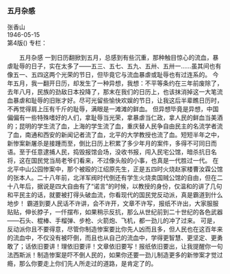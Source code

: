 ### 五月杂感  
张香山  
1946-05-15  
第4版()
专栏：

　　五月杂感
    一到日历翻掀到五月，总感到有些沉重，那种触目惊心的流血，暴虐耻辱的日子，实在太多了——五三、五七、五九、五卅、五卅一……虽其间也有像五一、五四这两个光荣的节日，但毕竟它与流血暴虐或耻辱也有过连系的。
    今年五月，我一翻开日历，却发生了一种异想，我想：不平等条约在三年前废除了，去年八月，民族的劲敌日本投降了，那末在我们的日历上，也该抹消掉这一大笔流血暴虐和耻辱的旧账才好。尽可光留些愉快欢娱的节日，让我这后半辈瞧日历时，不再觉得肩上压有千斤的耻辱，满眼是一滩滩的鲜血。
    但异想毕竟是异想，中国偏偏有一些特殊嗜好的人们，拿耻辱当光荣，拿暴虐当仁政，拿人民的鲜血当美酒的；昆明的学生流了血，上海的学生流了血，重庆替人民争自由民主的名流学者流了血，南通和西安的新闻记者流了血，北平的大学教授也流了血。短短半年之中，新惨案新屠杀是接踵而至，倒比日历上积累了多少年月的案件，多得不可同日而语。至于任意逮捕人民，捣毁报馆会场，没收书报，闯入民宅公馆，暗杀抗日名将，这在国民党当局老爷们看来，不过像头般的小事，也真是一代胜过一代。
    在北平中山公园惨案中，那个被殴的江绍原先生，正是五四时火烧赵家楼曹汝霖公馆的张本人。二十八年前，北洋军阀时代倒还有学生火烧卖国贼公馆的自由，但在二十八年后，据说是四大自由有了“诺言”的时候，以教授的身份，仅温和的讲了几句和平民主的话，就要被打得头破血流，你看现代的国民党反动派，真是霸道到什么地步！
    霸道到要人民话不许讲，会不许开，文章不许写，报纸不许出，大家服服贴贴，伸长脖子，一仟摆布，如果稍示反抗，那么从世纪前到二十世纪的各色武器——石头、棍棒、手榴弹、步枪、火箭炮、飞机，都一劲儿的冲了过来。
    可是，反动派你且不要得意，尽管你制造惨案要比你先人凶而且多，但人民也在这百年来的流血中，不仅没有被吓倒，而且也从自己的流血中，学得更智慧、更坚定、更勇敢了；话依旧要讲！理依旧要评！文章依旧要写！报纸依旧要出，让我提醒你一句法西斯派！制造惨案是吓不倒人民的，如果你还要一劲儿制造更多的新惨案才觉过瘾，那么你要走上你们先人所走过的道路，是肯定了的。  
